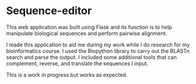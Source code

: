 # Sequence-editor
This web application was built using Flask and its function is to help manipulate biological sequences and perform pairwise alignment.

I made this application to aid me during my work while I do research for my bioinformatics course. I used the Biopython library to carry out the BLASTn search and parse the output. I included some additional tools that can complement, reverse, and translate the sequences I input. 

This is a work in progress but works as expected.
